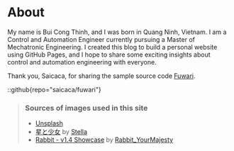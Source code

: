 # About
My name is Bui Cong Thinh, and I was born in Quang Ninh, Vietnam. I am a Control and Automation Engineer currently pursuing a Master of Mechatronic Engineering. I created this blog to build a personal website using GitHub Pages, and I hope to share some exciting insights about control and automation engineering with everyone.

Thank you, Saicaca, for sharing the sample source code [Fuwari](https://github.com/saicaca/fuwari).

::github{repo="saicaca/fuwari"}

> ### Sources of images used in this site
> - [Unsplash](https://unsplash.com/)
> - [星と少女](https://www.pixiv.net/artworks/108916539) by [Stella](https://www.pixiv.net/users/93273965)
> - [Rabbit - v1.4 Showcase](https://civitai.com/posts/586908) by [Rabbit_YourMajesty](https://civitai.com/user/Rabbit_YourMajesty)